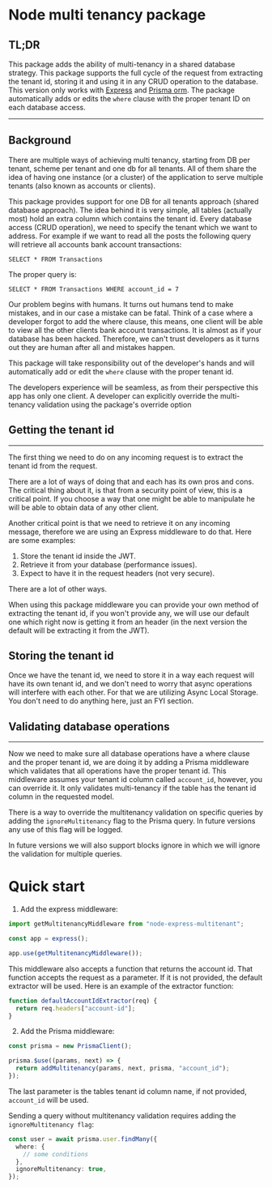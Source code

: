 # Node multi tenancy package

## TL;DR

This package adds the ability of multi-tenancy in a shared database strategy.
This package supports the full cycle of the request from extracting the tenant id, storing it and using it in any CRUD operation to the database.
This version only works with [Express](https://expressjs.com/) and [Prisma orm](https://www.prisma.io/).
The package automatically adds or edits the `where` clause with the proper tenant ID on each database access.

---

## Background

There are multiple ways of achieving multi tenancy, starting from DB per tenant, scheme per tenant and one db for all tenants. All of them share the idea of having one instance (or a cluster) of the application to serve multiple tenants (also known as accounts or clients).

This package provides support for one DB for all tenants approach (shared database approach).
The idea behind it is very simple, all tables (actually most) hold an extra column which contains the tenant id. Every database access (CRUD operation), we need to specify the tenant which we want to address. For example if we want to read all the posts the following query will retrieve all accounts bank account transactions:

`SELECT * FROM Transactions`

The proper query is:

`SELECT * FROM Transactions WHERE account_id = 7`

Our problem begins with humans. It turns out humans tend to make mistakes, and in our case a mistake can be fatal.
Think of a case where a developer forgot to add the where clause, this means, one client will be able to view all the other clients bank account transactions. It is almost as if your database has been hacked.
Therefore, we can't trust developers as it turns out they are human after all and mistakes happen.

This package will take responsibility out of the developer's hands and will automatically add or edit the `where` clause with the proper tenant id.

The developers experience will be seamless, as from their perspective this app has only one client.
A developer can explicitly override the multi-tenancy validation using the package's override option

## Getting the tenant id

---

The first thing we need to do on any incoming request is to extract the tenant id from the request.

There are a lot of ways of doing that and each has its own pros and cons. The critical thing about it, is that from a security point of view, this is a critical point. If you choose a way that one might be able to manipulate he will be able to obtain data of any other client.

Another critical point is that we need to retrieve it on any incoming message, therefore we are using an Express middleware to do that.
Here are some examples:

1. Store the tenant id inside the JWT.
2. Retrieve it from your database (performance issues).
3. Expect to have it in the request headers (not very secure).

There are a lot of other ways.

When using this package middleware you can provide your own method of extracting the tenant id, if you won't provide any, we will use our default one which right now is getting it from an header (in the next version the default will be extracting it from the JWT).

## Storing the tenant id

Once we have the tenant id, we need to store it in a way each request will have its own tenant id, and we don't need to worry that async operations will interfere with each other. For that we are utilizing Async Local Storage. You don't need to do anything here, just an FYI section.

## Validating database operations

---

Now we need to make sure all database operations have a where clause and the proper tenant id, we are doing it by adding a Prisma middleware which validates that all operations have the proper tenant id.
This middleware assumes your tenant id column called `account_id`, however, you can override it. It only validates multi-tenancy if the table has the tenant id column in the requested model.

There is a way to override the multitenancy validation on specific queries by adding the `ignoreMultitenancy` flag to the Prisma query. In future versions any use of this flag will be logged.

In future versions we will also support blocks ignore in which we will ignore the validation for multiple queries.

# Quick start

1. Add the express middleware:

```ts
import getMultitenancyMiddleware from "node-express-multitenant";

const app = express();

app.use(getMultitenancyMiddleware());
```

This middleware also accepts a function that returns the account id. That function accepts the request as a parameter. If it is not provided, the default extractor will be used. Here is an example of the extractor function:

```ts
function defaultAccountIdExtractor(req) {
  return req.headers["account-id"];
}
```

2. Add the Prisma middleware:

```ts
const prisma = new PrismaClient();

prisma.$use((params, next) => {
  return addMultitenancy(params, next, prisma, "account_id");
});
```

The last parameter is the tables tenant id column name, if not provided, `account_id` will be used.

Sending a query without multitenancy validation requires adding the `ignoreMultitenancy flag`:

```ts
const user = await prisma.user.findMany({
  where: {
    // some conditions
  },
  ignoreMultitenancy: true,
});
```
